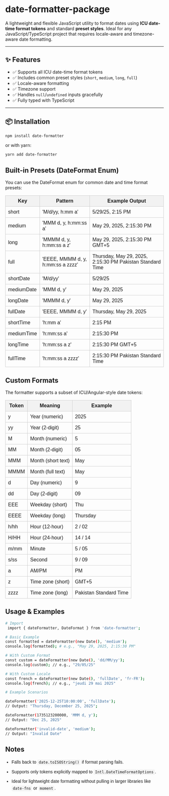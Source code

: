 # date-formatter-package

A lightweight and flexible JavaScript utility to format dates using **ICU date-time format tokens** and standard **preset styles**. Ideal for any JavaScript/TypeScript project that requires locale-aware and timezone-aware date formatting.

---

## ✨ Features

- ✅ Supports all ICU date-time format tokens
- ✅ Includes common preset styles (`short`, `medium`, `long`, `full`)
- ✅ Locale-aware formatting
- ✅ Timezone support
- ✅ Handles `null`/`undefined` inputs gracefully
- ✅ Fully typed with TypeScript

---

## 📦 Installation

```bash
npm install date-formatter
```

or with yarn:

```bash
yarn add date-formatter
```

## Built-in Presets (DateFormat Enum)

You can use the DateFormat enum for common date and time format presets:

<table style="border-collapse: collapse; width: 100%; font-family: Arial, sans-serif;">
  <thead>
    <tr>
      <th style="border: 1px solid #ccc; padding: 8px; background-color: #f2f2f2;">Key</th>
      <th style="border: 1px solid #ccc; padding: 8px; background-color: #f2f2f2;">Pattern</th>
      <th style="border: 1px solid #ccc; padding: 8px; background-color: #f2f2f2;">Example Output</th>
    </tr>
  </thead>
  <tbody>
    <tr>
      <td style="border: 1px solid #ccc; padding: 8px;">short</td>
      <td style="border: 1px solid #ccc; padding: 8px;">'M/d/yy, h:mm a'</td>
      <td style="border: 1px solid #ccc; padding: 8px;">5/29/25, 2:15 PM</td>
    </tr>
    <tr>
      <td style="border: 1px solid #ccc; padding: 8px;">medium</td>
      <td style="border: 1px solid #ccc; padding: 8px;">'MMM d, y, h:mm:ss a'</td>
      <td style="border: 1px solid #ccc; padding: 8px;">May 29, 2025, 2:15:30 PM</td>
    </tr>
    <tr>
      <td style="border: 1px solid #ccc; padding: 8px;">long</td>
      <td style="border: 1px solid #ccc; padding: 8px;">'MMMM d, y, h:mm:ss a z'</td>
      <td style="border: 1px solid #ccc; padding: 8px;">May 29, 2025, 2:15:30 PM GMT+5</td>
    </tr>
    <tr>
      <td style="border: 1px solid #ccc; padding: 8px;">full</td>
      <td style="border: 1px solid #ccc; padding: 8px;">'EEEE, MMMM d, y, h:mm:ss a zzzz'</td>
      <td style="border: 1px solid #ccc; padding: 8px;">Thursday, May 29, 2025, 2:15:30 PM Pakistan Standard Time</td>
    </tr>
    <tr>
      <td style="border: 1px solid #ccc; padding: 8px;">shortDate</td>
      <td style="border: 1px solid #ccc; padding: 8px;">'M/d/yy'</td>
      <td style="border: 1px solid #ccc; padding: 8px;">5/29/25</td>
    </tr>
    <tr>
      <td style="border: 1px solid #ccc; padding: 8px;">mediumDate</td>
      <td style="border: 1px solid #ccc; padding: 8px;">'MMM d, y'</td>
      <td style="border: 1px solid #ccc; padding: 8px;">May 29, 2025</td>
    </tr>
    <tr>
      <td style="border: 1px solid #ccc; padding: 8px;">longDate</td>
      <td style="border: 1px solid #ccc; padding: 8px;">'MMMM d, y'</td>
      <td style="border: 1px solid #ccc; padding: 8px;">May 29, 2025</td>
    </tr>
    <tr>
      <td style="border: 1px solid #ccc; padding: 8px;">fullDate</td>
      <td style="border: 1px solid #ccc; padding: 8px;">'EEEE, MMMM d, y'</td>
      <td style="border: 1px solid #ccc; padding: 8px;">Thursday, May 29, 2025</td>
    </tr>
    <tr>
      <td style="border: 1px solid #ccc; padding: 8px;">shortTime</td>
      <td style="border: 1px solid #ccc; padding: 8px;">'h:mm a'</td>
      <td style="border: 1px solid #ccc; padding: 8px;">2:15 PM</td>
    </tr>
    <tr>
      <td style="border: 1px solid #ccc; padding: 8px;">mediumTime</td>
      <td style="border: 1px solid #ccc; padding: 8px;">'h:mm:ss a'</td>
      <td style="border: 1px solid #ccc; padding: 8px;">2:15:30 PM</td>
    </tr>
    <tr>
      <td style="border: 1px solid #ccc; padding: 8px;">longTime</td>
      <td style="border: 1px solid #ccc; padding: 8px;">'h:mm:ss a z'</td>
      <td style="border: 1px solid #ccc; padding: 8px;">2:15:30 PM GMT+5</td>
    </tr>
    <tr>
      <td style="border: 1px solid #ccc; padding: 8px;">fullTime</td>
      <td style="border: 1px solid #ccc; padding: 8px;">'h:mm:ss a zzzz'</td>
      <td style="border: 1px solid #ccc; padding: 8px;">2:15:30 PM Pakistan Standard Time</td>
    </tr>
  </tbody>
</table>

## Custom Formats

The formatter supports a subset of ICU/Angular-style date tokens:

<table style="border-collapse: collapse; width: 100%; font-family: Arial, sans-serif;">
  <thead>
    <tr>
      <th style="border: 1px solid #ccc; padding: 8px; background-color: #f2f2f2;">Token</th>
      <th style="border: 1px solid #ccc; padding: 8px; background-color: #f2f2f2;">Meaning</th>
      <th style="border: 1px solid #ccc; padding: 8px; background-color: #f2f2f2;">Example</th>
    </tr>
  </thead>
  <tbody>
    <tr>
      <td style="border: 1px solid #ccc; padding: 8px;">y</td>
      <td style="border: 1px solid #ccc; padding: 8px;">Year (numeric)</td>
      <td style="border: 1px solid #ccc; padding: 8px;">2025</td>
    </tr>
    <tr>
      <td style="border: 1px solid #ccc; padding: 8px;">yy</td>
      <td style="border: 1px solid #ccc; padding: 8px;">Year (2-digit)</td>
      <td style="border: 1px solid #ccc; padding: 8px;">25</td>
    </tr>
    <tr>
      <td style="border: 1px solid #ccc; padding: 8px;">M</td>
      <td style="border: 1px solid #ccc; padding: 8px;">Month (numeric)</td>
      <td style="border: 1px solid #ccc; padding: 8px;">5</td>
    </tr>
    <tr>
      <td style="border: 1px solid #ccc; padding: 8px;">MM</td>
      <td style="border: 1px solid #ccc; padding: 8px;">Month (2-digit)</td>
      <td style="border: 1px solid #ccc; padding: 8px;">05</td>
    </tr>
    <tr>
      <td style="border: 1px solid #ccc; padding: 8px;">MMM</td>
      <td style="border: 1px solid #ccc; padding: 8px;">Month (short text)</td>
      <td style="border: 1px solid #ccc; padding: 8px;">May</td>
    </tr>
    <tr>
      <td style="border: 1px solid #ccc; padding: 8px;">MMMM</td>
      <td style="border: 1px solid #ccc; padding: 8px;">Month (full text)</td>
      <td style="border: 1px solid #ccc; padding: 8px;">May</td>
    </tr>
    <tr>
      <td style="border: 1px solid #ccc; padding: 8px;">d</td>
      <td style="border: 1px solid #ccc; padding: 8px;">Day (numeric)</td>
      <td style="border: 1px solid #ccc; padding: 8px;">9</td>
    </tr>
    <tr>
      <td style="border: 1px solid #ccc; padding: 8px;">dd</td>
      <td style="border: 1px solid #ccc; padding: 8px;">Day (2-digit)</td>
      <td style="border: 1px solid #ccc; padding: 8px;">09</td>
    </tr>
    <tr>
      <td style="border: 1px solid #ccc; padding: 8px;">EEE</td>
      <td style="border: 1px solid #ccc; padding: 8px;">Weekday (short)</td>
      <td style="border: 1px solid #ccc; padding: 8px;">Thu</td>
    </tr>
    <tr>
      <td style="border: 1px solid #ccc; padding: 8px;">EEEE</td>
      <td style="border: 1px solid #ccc; padding: 8px;">Weekday (long)</td>
      <td style="border: 1px solid #ccc; padding: 8px;">Thursday</td>
    </tr>
    <tr>
      <td style="border: 1px solid #ccc; padding: 8px;">h/hh</td>
      <td style="border: 1px solid #ccc; padding: 8px;">Hour (12-hour)</td>
      <td style="border: 1px solid #ccc; padding: 8px;">2 / 02</td>
    </tr>
    <tr>
      <td style="border: 1px solid #ccc; padding: 8px;">H/HH</td>
      <td style="border: 1px solid #ccc; padding: 8px;">Hour (24-hour)</td>
      <td style="border: 1px solid #ccc; padding: 8px;">14 / 14</td>
    </tr>
    <tr>
      <td style="border: 1px solid #ccc; padding: 8px;">m/mm</td>
      <td style="border: 1px solid #ccc; padding: 8px;">Minute</td>
      <td style="border: 1px solid #ccc; padding: 8px;">5 / 05</td>
    </tr>
    <tr>
      <td style="border: 1px solid #ccc; padding: 8px;">s/ss</td>
      <td style="border: 1px solid #ccc; padding: 8px;">Second</td>
      <td style="border: 1px solid #ccc; padding: 8px;">9 / 09</td>
    </tr>
    <tr>
      <td style="border: 1px solid #ccc; padding: 8px;">a</td>
      <td style="border: 1px solid #ccc; padding: 8px;">AM/PM</td>
      <td style="border: 1px solid #ccc; padding: 8px;">PM</td>
    </tr>
    <tr>
      <td style="border: 1px solid #ccc; padding: 8px;">z</td>
      <td style="border: 1px solid #ccc; padding: 8px;">Time zone (short)</td>
      <td style="border: 1px solid #ccc; padding: 8px;">GMT+5</td>
    </tr>
    <tr>
      <td style="border: 1px solid #ccc; padding: 8px;">zzzz</td>
      <td style="border: 1px solid #ccc; padding: 8px;">Time zone (long)</td>
      <td style="border: 1px solid #ccc; padding: 8px;">Pakistan Standard Time</td>
    </tr>
  </tbody>
</table>


## Usage & Examples

```bash
# Import
 import { dateFormatter, DateFormat } from 'date-formatter';

# Basic Example
const formatted = dateFormatter(new Date(), 'medium');
console.log(formatted); # e.g., "May 29, 2025, 2:15:30 PM"

# With Custom Format
const custom = dateFormatter(new Date(), 'dd/MM/yy');
console.log(custom); // e.g., "29/05/25"

# With Custom Locale
const french = dateFormatter(new Date(), 'fullDate', 'fr-FR');
console.log(french); // e.g., "jeudi 29 mai 2025"

# Example Scenarios

dateFormatter('2025-12-25T10:00:00', 'fullDate');
// Output: "Thursday, December 25, 2025";

dateFormatter(1735123200000, 'MMM d, y');
// Output: "Dec 25, 2025"

dateFormatter('invalid-date', 'medium');
// Output: "Invalid Date"

```

## Notes

<ul style="font-family: Arial, sans-serif; padding-left: 20px; line-height: 1.6;">
  <li style="margin-bottom: 8px;">
    Falls back to <code style="background-color: #f4f4f4; padding: 2px 4px; border-radius: 4px;">date.toISOString()</code> if format parsing fails.
  </li>
  <li style="margin-bottom: 8px;">
    Supports only tokens explicitly mapped to <code style="background-color: #f4f4f4; padding: 2px 4px; border-radius: 4px;">Intl.DateTimeFormatOptions</code>.
  </li>
  <li style="margin-bottom: 8px;">
    Ideal for lightweight date formatting without pulling in larger libraries like <code style="background-color: #f4f4f4; padding: 2px 4px; border-radius: 4px;">date-fns</code> or <code style="background-color: #f4f4f4; padding: 2px 4px; border-radius: 4px;">moment</code>.
  </li>
</ul>

